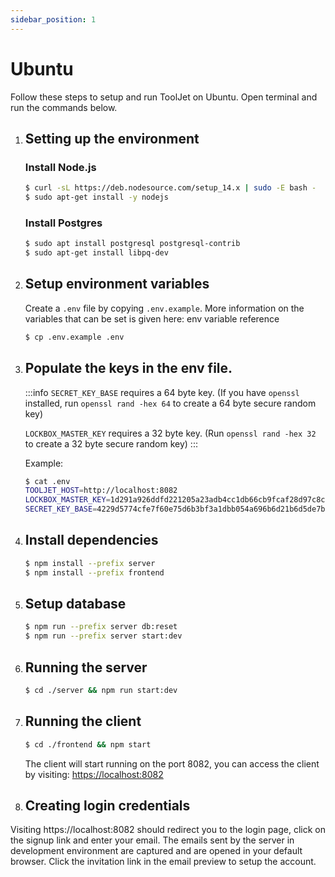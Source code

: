 ```yaml
---
sidebar_position: 1
---
```


# Ubuntu
Follow these steps to setup and run ToolJet on Ubuntu. Open terminal and run the commands below.

1. ## Setting up the environment
    ### Install Node.js
    ```bash
    $ curl -sL https://deb.nodesource.com/setup_14.x | sudo -E bash -
    $ sudo apt-get install -y nodejs
    ```

    ### Install Postgres
    ```bash
    $ sudo apt install postgresql postgresql-contrib
    $ sudo apt-get install libpq-dev
    ```

2. ## Setup environment variables
    Create a `.env` file by copying `.env.example`. More information on the variables that can be set is given here: env variable reference
    ```bash
    $ cp .env.example .env
    ```


3. ## Populate the keys in the env file.
   :::info
   `SECRET_KEY_BASE` requires a 64 byte key. (If you have `openssl` installed, run `openssl rand -hex 64` to create a 64 byte secure   random key)

   `LOCKBOX_MASTER_KEY` requires a 32 byte key. (Run `openssl rand -hex 32` to create a 32 byte secure random key) 
   :::

   Example:
   ```bash
   $ cat .env
   TOOLJET_HOST=http://localhost:8082
   LOCKBOX_MASTER_KEY=1d291a926ddfd221205a23adb4cc1db66cb9fcaf28d97c8c1950e3538e3b9281
   SECRET_KEY_BASE=4229d5774cfe7f60e75d6b3bf3a1dbb054a696b6d21b6d5de7b73291899797a222265e12c0a8e8d844f83ebacdf9a67ec42584edf1c2b23e1e7813f8a3339041
   ```

4. ## Install dependencies
    ```bash
    $ npm install --prefix server
    $ npm install --prefix frontend
    ```
5. ## Setup database
    ```bash
    $ npm run --prefix server db:reset
    $ npm run --prefix server start:dev
    ```
6. ## Running the server
    ```bash
    $ cd ./server && npm run start:dev
    ```

7. ## Running the client
    ```bash
    $ cd ./frontend && npm start
    ```

    The client will start running on the port 8082, you can access the client by visiting:  [https://localhost:8082](https://localhost:8082)

9. ## Creating login credentials
Visiting https://localhost:8082 should redirect you to the login page, click on the signup link and enter your email. The emails sent by the server in development environment are captured and are opened in your default browser. Click the invitation link in the email preview to setup the account.